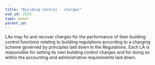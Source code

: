 ```yaml
---
title: "Building control - charges"
esd_id: 2533
type: power
parent_id:  
---
```


LAs may fix and recover charges for the performance of their building control functions relating to building regulations according to a charging scheme governed by principles laid down in the Regulations.  Each LA is responsible for setting its own building control charges and for doing so within the accounting and administrative requirements laid down.

